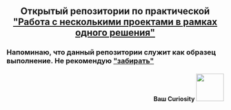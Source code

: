 <h2 align="center">Открытый репозитории по практической <a href="https://cloud.mail.ru/public/BuZU/BLEnrZ4Mi" target="_blank">"Работа с несколькими проектами в рамках одного решения"</a></h1>

<h3>Напоминаю, что данный репозитории служит как образец выполнение. Не рекомендую <a href="https://moldovacrestina.md/ru/spisivati-greh/" target="_blank">"забирать"</a></h3>

<h4 align="right">Ваш Curiosity</a> 
<img src="https://github.com/CuriosityDS/More-gifs/blob/Anime-gifs/angel-beats-cute.gif" height="64"/></h4>
